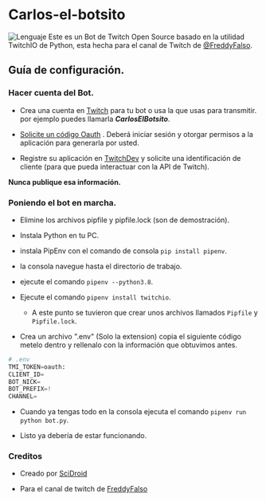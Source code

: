 # Carlos-el-botsito
![Lenguaje](https://img.shields.io/badge/Python-3.8-yellow?style=plastic&logo=python)
Este es un Bot de Twitch Open Source basado en la utilidad TwitchIO de Python, esta hecha para el canal de Twitch de [@FreddyFalso](https://twitch.tv/freddyfalso).


## Guía de configuración.

### Hacer cuenta del Bot.

-  Crea una cuenta en [Twitch](https://twitch.tv/) para tu bot o usa la que usas para transmitir. por ejemplo puedes llamarla ***CarlosElBotsito***.

-  [Solicite un código Oauth](https://twitchapps.com/tmi/) . Deberá iniciar sesión y otorgar permisos a la aplicación para generarla por usted.

-  Registre su aplicación en [TwitchDev](https://dev.twitch.tv/console/apps/create) y solicite una identificación de cliente (para que pueda interactuar con la API de Twitch).

**Nunca publique esa información.**

### Poniendo el bot en marcha.

- Elimine los archivos pipfile y pipfile.lock (son de demostración).

-  Instala Python en tu PC.

- instala PipEnv con el comando de consola `pip install pipenv`. 

-  la consola navegue hasta el directorio de trabajo.

-  ejecute el comando `pipenv --python3.8`.

-  Ejecute el comando `pipenv install twitchio`.

    - A este punto se tuvieron que crear unos archivos llamados `Pipfile` y `Pipfile.lock`.

-  Crea un archivo ".env" (Solo la extension) copia el siguiente código metelo dentro y rellenalo con la información que obtuvimos antes.

```python
# .env
TMI_TOKEN=oauth:
CLIENT_ID=
BOT_NICK=
BOT_PREFIX=!
CHANNEL=
```

-  Cuando ya tengas todo en la consola ejecuta el comando `pipenv run python bot.py`.

-  Listo ya debería de estar funcionando.

### Creditos

- Creado por [SciDroid](https://github.com/scidroid/)

- Para el canal de twitch de [FreddyFalso](https://twitch.tv/freddyfalso)